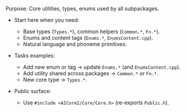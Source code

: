Purpose: Core utilities, types, enums used by all subpackages.

- Start here when you need:
  - Base types (`Types.*`), common helpers (`Common.*`, `Fn.*`).
  - Enums and content tags (`Enums.*`, `EnumsContent.cpp`).
  - Natural language and phoneme primitives.

- Tasks examples:
  - Add new enum or tag → update `Enums.*` (and `EnumsContent.cpp`).
  - Add utility shared across packages → `Common.*` or `Fn.*`.
  - New core type → `Types.*`.

- Public surface:
  - Use `#include <AICore2/Core/Core.h>` (re-exports `Public.h`).
